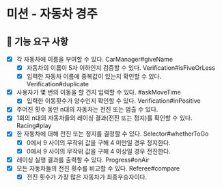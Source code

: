 # 미션 - 자동차 경주

## 🚀 기능 요구 사항

- [x] 각 자동차에 이름을 부여할 수 있다.   CarManager#giveName
    - [x] 자동차의 이름이 5자 이하인지 검증할 수 있다.   Verification#isFiveOrLess
    - [x] 입력한 자동차 이름에 중복값이 있는지 확인할 수 있다.   Verification#duplicate
- [x] 사용자가 몇 번의 이동을 할 건지 입력할 수 있다.   #askMoveTime
    - [x] 입력한 이동횟수가 양수인지 확인할 수 있다.   Verification#inPositive

- [x] 주어진 횟수 동안 n대의 자동차는 전진 또는 멈출 수 있다.   
- [x] 1회의 n대의 자동차들의 레이싱 결과(전진 또는 정지)를 확인할 수 있다.   Racing#play
- [x] 한 자동차에 대해 전진 또는 정지를 결정할 수 있다.   Selector#whetherToGo
    - [x] 0에서 9 사이의 무작위 값을 구해 4 미만일 경우 정지한다.
    - [x] 0에서 9 사이의 무작위 값을 구해 4 이상일 경우 전진한다.
- [x] 레이싱 실행 결과를 출력할 수 있다.   Progress#onAir
- [x] 모든 자동차들의 전진 횟수를 비교할 수 있다.   Referee#compare
    - [x] 전진 횟수가 가장 많은 자동차가 최종우승자이다. 